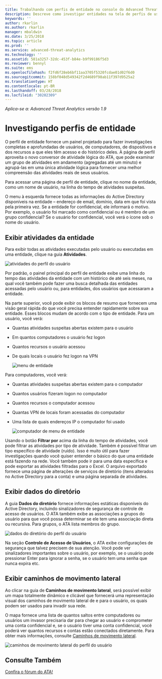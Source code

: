 ```yaml
---
title: Trabalhando com perfis de entidade no console do Advanced Threat Analytics | Microsoft Docs
description: Descreve como investigar entidades na tela de perfis de usuários no console do ATA
keywords: ''
author: rkarlin
ms.author: rkarlin
manager: mbaldwin
ms.date: 3/25/2018
ms.topic: article
ms.prod: ''
ms.service: advanced-threat-analytics
ms.technology: ''
ms.assetid: 581a3257-32dc-453f-b84e-b9f99186f5d3
ms.reviewer: bennyl
ms.suite: ems
ms.openlocfilehash: f2fd6f28eb6bf11aa3705f5320fcdae01d02f6d0
ms.sourcegitcommit: 158bf048d549342f2d4689f98ab11f397d9525a2
ms.translationtype: HT
ms.contentlocale: pt-BR
ms.lasthandoff: 03/28/2018
ms.locfileid: "30202309"
---
```

*Aplica-se a: Advanced Threat Analytics versão 1.9*



# <a name="investigating-entity-profiles"></a>Investigando perfis de entidade

O perfil de entidade fornece um painel projetado para fazer investigações completas e aprofundadas de usuários, de computadores, de dispositivos e dos recursos a que eles têm acesso e do histórico deles. A página de perfil aproveita o novo conversor de atividade lógica do ATA, que pode examinar um grupo de atividades em andamento (agregadas até um minuto) e agrupá-las em uma única atividade lógica para fornecer uma melhor compreensão das atividades reais de seus usuários.

Para acessar uma página de perfil de entidade, clique no nome da entidade, como um nome de usuário, na linha do tempo de atividades suspeitas.

O menu à esquerda fornece todas as informações do Active Directory disponíveis na entidade – endereço de email, domínio, data em que foi vista pela primeira vez. Se a entidade for confidencial, ele informará o motivo. Por exemplo, o usuário foi marcado como confidencial ou é membro de um grupo confidencial?
Se o usuário for confidencial, você verá o ícone sob o nome do usuário.

## <a name="view-entity-activities"></a>Exibir atividades da entidade

Para exibir todas as atividades executadas pelo usuário ou executadas em uma entidade, clique na guia **Atividades**. 

 ![atividades do perfil do usuário](media/user-profile-activities.png)

Por padrão, o painel principal do perfil de entidade exibe uma linha do tempo das atividades da entidade com um histórico de até seis meses, na qual você também pode fazer uma busca detalhada das entidades acessadas pelo usuário ou, para entidades, dos usuários que acessaram a entidade.

Na parte superior, você pode exibir os blocos de resumo que fornecem uma visão geral rápida do que você precisa entender rapidamente sobre sua entidade. Esses blocos mudam de acordo com o tipo de entidade. Para um usuário, você verá:
- Quantas atividades suspeitas abertas existem para o usuário
- Em quantos computadores o usuário fez logon
- Quantos recursos o usuário acessou
- De quais locais o usuário fez logon na VPN

  ![menu de entidade](media/entity-menu.png)

Para computadores, você verá:
- Quantas atividades suspeitas abertas existem para o computador
- Quantos usuários fizeram logon no computador
- Quantos recursos o computador acessou
- Quantas VPN de locais foram acessadas do computador
- Uma lista de quais endereços IP o computador foi usado

  ![computador de menu de entidade](media/entity-computer.png)

Usando o botão **Filtrar por** acima da linha do tempo de atividades, você pode filtrar as atividades por tipo de atividade. Também é possível filtrar um tipo específico de atividade (ruído). Isso é muito útil para fazer investigações quando você quiser entender o básico do que uma entidade está fazendo na rede. Você também pode ir para uma data específica e pode exportar as atividades filtradas para o Excel. O arquivo exportado fornece uma página de alterações de serviços de diretório (itens alterados no Active Directory para a conta) e uma página separada de atividades. 

## <a name="view-directory-data"></a>Exibir dados do diretório

A guia **Dados do diretório** fornece informações estáticas disponíveis do Active Directory, incluindo sinalizadores de segurança de controle de acesso de usuários. O ATA também exibe as associações a grupos do usuário para que você possa determinar se ele tem uma associação direta ou recursiva. Para grupos, o ATA lista membros do grupo.

 ![dados do diretório do perfil do usuário](media/user-profile-dir-data.png)

Na seção **Controle de Acesso de Usuários**, o ATA exibe configurações de segurança que talvez precisem de sua atenção. Você pode ver sinalizadores importantes sobre o usuário, por exemplo, se o usuário pode pressionar Enter para ignorar a senha, se o usuário tem uma senha que nunca expira etc. 

## <a name="view-lateral-movement-paths"></a>Exibir caminhos de movimento lateral

Ao clicar na guia de **Caminhos de movimento lateral**, será possível exibir um mapa totalmente dinâmico e clicável que fornecerá uma representação visual dos caminhos de movimento lateral de e para o usuário, os quais podem ser usados para invadir sua rede.

O mapa fornece uma lista de quantos saltos entre computadores ou usuários um invasor precisaria dar para chegar ao usuário e comprometer uma conta confidencial e, se o usuário tiver uma conta confidencial, você poderá ver quantos recursos e contas estão conectados diretamente. Para obter mais informações, consulte [Caminhos de movimento lateral](use-case-lateral-movement-path.md). 

 ![caminhos de movimento lateral do perfil do usuário](media/user-profile-lateral-movement-paths.png)


## <a name="see-also"></a>Consulte Também
[Confira o fórum do ATA!](https://social.technet.microsoft.com/Forums/security/home?forum=mata)
